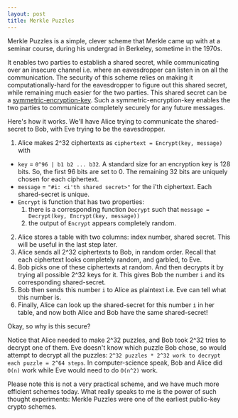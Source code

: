```yaml
---
layout: post
title: Merkle Puzzles
---
```


Merkle Puzzles is a simple, clever scheme that Merkle came up with at a seminar course, during his undergrad in Berkeley, sometime in the 1970s.

It enables two parties to establish a shared secret, while communicating over an insecure channel i.e. where an eavesdropper can listen in on all the communication. The security of this scheme relies on making it computationally-hard for the eavesdropper to figure out this shared secret, while remaining much easier for the two parties. This shared secret can be a [symmetric-encryption-key](https://en.wikipedia.org/wiki/Symmetric-key_algorithm). Such a symmetric-encryption-key enables the two parties to communicate completely securely for any future messages. 

Here's how it works. We'll have Alice trying to communicate the shared-secret to Bob, with Eve trying to be the eavesdropper.
1. Alice makes 2^32 ciphertexts as `ciphertext = Encrypt(key, message)` with 
  * `key` = `0^96 | b1 b2 ... b32`. A standard size for an encryption key is 128 bits. So, the first 96 bits are set to 0. The remaining 32 bits are uniquely chosen for each ciphertext.
  * `message` = `"#i: <i'th shared secret>"` for the i'th ciphertext. Each shared-secret is unique. 
  * `Encrypt` is function that has two properties:
    1. there is a corresponding function `Decrypt` such that `message = Decrypt(key, Encrypt(key, message))`
    2. the output of `Encrypt` appears completely random.
2. Alice stores a table with two columns: index number, shared secret. This will be useful in the last step later.
3. Alice sends all 2^32 ciphertexts to Bob, in random order. Recall that each ciphertext looks completely random, and garbled, to Eve.
4. Bob picks one of these ciphertexts at random. And then decrypts it by trying all possible 2^32 keys for it. This gives Bob the number `i` and its corresponding shared-secret.
5. Bob then sends this number `i` to Alice as plaintext i.e. Eve can tell what this number is.
6. Finally, Alice can look up the shared-secret for this number `i` in her table, and now both Alice and Bob have the same shared-secret!

Okay, so why is this secure? 

Notice that Alice needed to make 2^32 puzzles, and Bob took 2^32 tries to decrypt one of them. Eve doesn't know which puzzle Bob chose, so would attempt to decrypt all the puzzles: `2^32 puzzles * 2^32 work to decrypt each puzzle = 2^64 steps`. In computer-science speak, Bob and Alice did `O(n)` work while Eve would need to do `O(n^2)` work.

Please note this is not a very practical scheme, and we have much more efficient schemes today. What really speaks to me is the power of such thought experiments: Merkle Puzzles were one of the earliest public-key crypto schemes.
